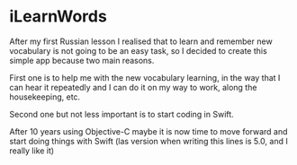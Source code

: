 # iLearnWords
After my first Russian lesson I realised that to learn and remember new vocabulary is not going to be an easy task, so I decided to create this simple app because two main reasons.

First one is to help me with the new vocabulary learning, in the way that I can hear it repeatedly and I can do it on my way to work, along the housekeeping, etc.

Second one but not less important is to start coding in Swift.

After 10 years using Objective-C maybe it is now time to move forward and start doing things with Swift (las version when writing this lines is 5.0, and I really like it)
